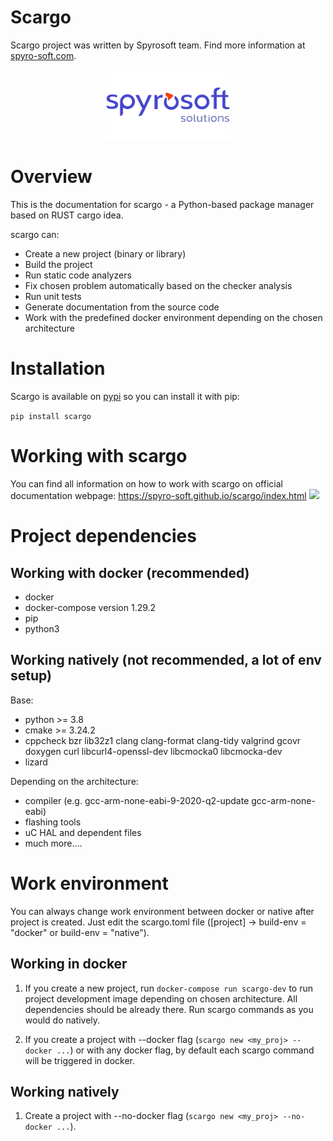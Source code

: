 # Scargo 
Scargo project was written by Spyrosoft team. Find more information at [spyro-soft.com](https://spyro-soft.com/career).
<p align="center">
    <img src="docs/source/_static/spyrosoft_solutions_logo_color.png" alt="drawing" width="200"/>
</p>

# Overview
This is the documentation for scargo - a Python-based package manager based on RUST cargo idea.

scargo can:

- Create a new project (binary or library)
- Build the project
- Run static code analyzers
- Fix chosen problem automatically based on the checker analysis
- Run unit tests
- Generate documentation from the source code
- Work with the predefined docker environment depending on the chosen architecture

# Installation
Scargo is available on [pypi](https://pypi.org/project/scargo/) so you can install it with pip: 

```pip install scargo```

# Working with scargo
You can find all information on how to work with scargo on official documentation webpage: https://spyro-soft.github.io/scargo/index.html
![](docs/source/_static/scargo_flow_docker.gif)

# Project dependencies
## Working with docker (recommended)
- docker
- docker-compose version 1.29.2
- pip
- python3

## Working natively (not recommended, a lot of env setup)
Base:

- python >= 3.8
- cmake >= 3.24.2
- cppcheck bzr lib32z1 clang clang-format clang-tidy valgrind gcovr doxygen curl libcurl4-openssl-dev libcmocka0 libcmocka-dev
- lizard

Depending on the architecture:

- compiler (e.g. gcc-arm-none-eabi-9-2020-q2-update gcc-arm-none-eabi)
- flashing tools
- uC HAL and dependent files 
- much more....

# Work environment
You can always change work environment between docker or native after project is created.
Just edit the scargo.toml file ([project] -> build-env = "docker" or build-env = "native").

## Working in docker
1) If you create a new project, run `docker-compose run scargo-dev` to run project development image depending on chosen architecture. All dependencies should be already there.
Run scargo commands as you would do natively.

2) If you create a project with --docker flag (`scargo new <my_proj> --docker ...`) or with any docker flag, by default each scargo command will be triggered in docker. 

## Working natively
1) Create a project with --no-docker flag (`scargo new <my_proj> --no-docker ...`). 
